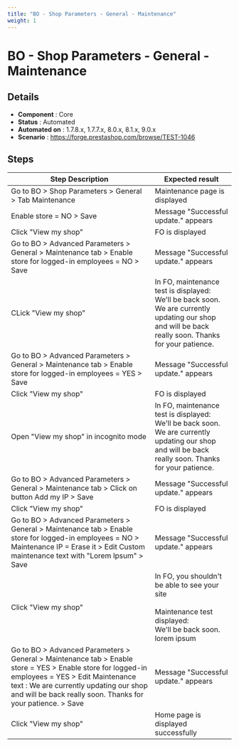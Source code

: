 ```yaml
---
title: "BO - Shop Parameters - General - Maintenance"
weight: 1
---
```


# BO - Shop Parameters - General - Maintenance
## Details
* **Component** : Core
* **Status** : Automated
* **Automated on** : 1.7.8.x, 1.7.7.x, 8.0.x, 8.1.x, 9.0.x
* **Scenario** : https://forge.prestashop.com/browse/TEST-1046

## Steps
| Step Description | Expected result |
| ----- | ----- |
| Go to BO > Shop Parameters > General > Tab Maintenance | Maintenance page is displayed |
| Enable store = NO > Save | Message "Successful update." appears |
| Click "View my shop" | FO is displayed |
| Go to BO > Advanced Parameters > General > Maintenance tab > Enable store for logged-in employees = NO > Save | Message "Successful update." appears |
| CLick "View my shop" | In FO, maintenance test is displayed:<br>We'll be back soon.<br>We are currently updating our shop and will be back really soon. Thanks for your patience. |
| Go to BO > Advanced Parameters > General > Maintenance tab > Enable store for logged-in employees = YES > Save | Message "Successful update." appears |
| Click "View my shop" | FO is displayed |
| Open "View my shop" in incognito mode | In FO, maintenance test is displayed:<br>We'll be back soon.<br>We are currently updating our shop and will be back really soon. Thanks for your patience. |
| Go to BO > Advanced Parameters > General > Maintenance tab > Click on button Add my IP > Save | Message "Successful update." appears |
| Click "View my shop" | FO is displayed |
| Go to BO > Advanced Parameters > General > Maintenance tab > Enable store for logged-in employees = NO > Maintenance IP = Erase it > Edit Custom maintenance text with "Lorem Ipsum" > Save | Message "Successful update." appears |
| Click "View my shop" | In FO, you shouldn't be able to see your site<br><br>Maintenance test displayed:<br>We'll be back soon.<br>lorem ipsum |
| Go to BO > Advanced Parameters > General > Maintenance tab > Enable store = YES > Enable store for logged-in employees = YES > Edit Maintenance text : We are currently updating our shop and will be back really soon. Thanks for your patience. > Save | Message "Successful update." appears |
| Click "View my shop" | Home page is displayed successfully |
